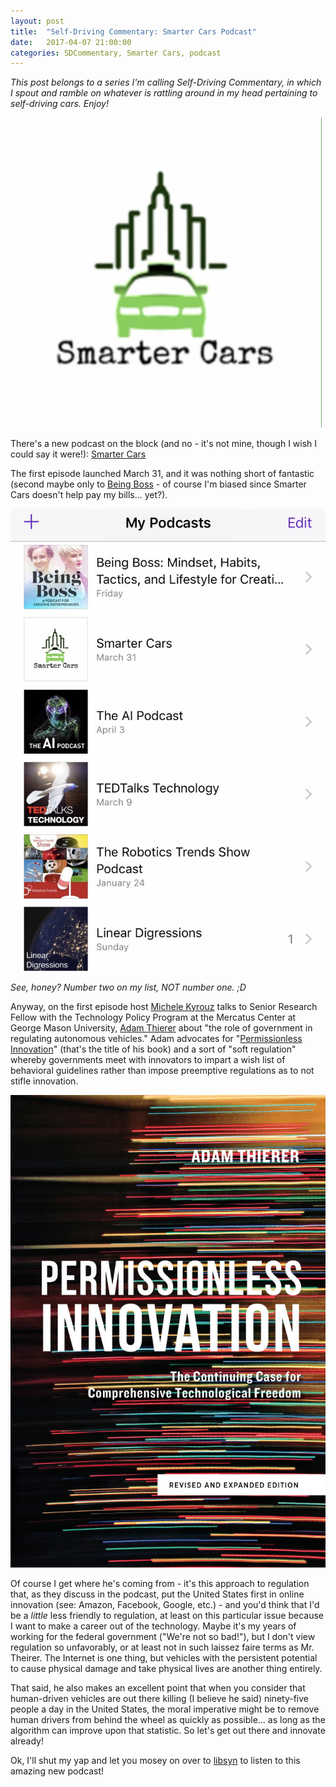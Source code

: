 ```yaml
---
layout: post
title:  "Self-Driving Commentary: Smarter Cars Podcast"
date:   2017-04-07 21:00:00 
categories: SDCommentary, Smarter Cars, podcast
---
```

*This post belongs to a series I'm calling Self-Driving Commentary, in which I spout and ramble on whatever is rattling around in my head pertaining to self-driving cars. Enjoy!*

![Smarter Cars logo](https://github.com/jeremy-shannon/jeremy-shannon.github.io/blob/master/images/smarter_cars/IMG_3774.PNG?raw=true)

There's a new podcast on the block (and no - it's not mine, though I wish I could say it were!): [Smarter Cars](http://smartercars.libsyn.com/)

The first episode launched March 31, and it was nothing short of fantastic (second maybe only to [Being Boss](http://beingboss.club) - of course I'm  biased since Smarter Cars doesn't help pay my bills... yet?).

![My podcasts](https://github.com/jeremy-shannon/jeremy-shannon.github.io/blob/master/images/smarter_cars/IMG_3773.PNG?raw=true)

*See, honey? Number two on my list, NOT number one. ;D*

Anyway, on the first episode host [Michele Kyrouz](https://medium.com/@michelekyrouz) talks to Senior Research Fellow with the Technology Policy Program at the Mercatus Center at George Mason University, [Adam Thierer](https://www.mercatus.org/adam-thierer) about "the role of government in regulating autonomous vehicles." Adam advocates for "[Permissionless Innovation](http://permissionlessinnovation.org/)" (that's the title of his book) and a sort of "soft regulation" whereby governments meet with innovators to impart a wish list of behavioral guidelines rather than impose preemptive regulations as to not stifle innovation.

![Permissionless Innovation cover](https://github.com/jeremy-shannon/jeremy-shannon.github.io/blob/master/images/smarter_cars/IMG_3775.JPG?raw=true)

Of course I get where he's coming from - it's this approach to regulation that, as they discuss in the podcast, put the United States first in online innovation (see: Amazon, Facebook, Google, etc.) - and you'd think that I'd be a *little* less friendly to regulation, at least on this particular issue because I want to make a career out of the technology. Maybe it's my years of working for the federal government ("We're not so bad!"), but I don't view regulation so unfavorably, or at least not in such laissez faire terms as Mr. Theirer. The Internet is one thing, but vehicles with the persistent potential to cause physical damage and take physical lives are another thing entirely. 

That said, he also makes an excellent point that when you consider that human-driven vehicles are out there killing (I believe he said) ninety-five people a day in the United States, the moral imperative might be to remove human drivers from behind the wheel as quickly as possible... as long as the algorithm can improve upon that statistic. So let's get out there and innovate already!

Ok, I'll shut my yap and let you mosey on over to [libsyn](http://smartercars.libsyn.com/) to listen to this amazing new podcast!

